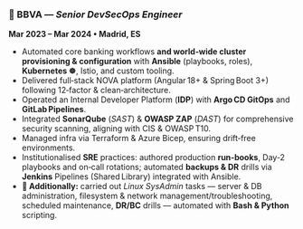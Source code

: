 ### 🏦 BBVA — _Senior DevSecOps Engineer_

**Mar 2023 – Mar 2024 • Madrid, ES**

- Automated core banking workflows **and world‑wide cluster provisioning & configuration** with **Ansible** (playbooks, roles), **Kubernetes ☸️**, Istio, and custom tooling.
- Delivered full‑stack NOVA platform (Angular 18+ & Spring Boot 3+) following 12‑factor & clean‑architecture.
- Operated an Internal Developer Platform (**IDP**) with **Argo CD GitOps** and **GitLab Pipelines**.
- Integrated **SonarQube** (_SAST_) & **OWASP ZAP** (_DAST_) for comprehensive security scanning, aligning with CIS & OWASP T10.
- Managed infra via Terraform & Azure Bicep, ensuring drift‑free environments.
- Institutionalised **SRE** practices: authored production **run‑books**, Day‑2 playbooks and on‑call rotations; automated **backups & DR** drills via **Jenkins** Pipelines (Shared Library) integrated with Ansible.
- **🔧 Additionally:** carried out _Linux SysAdmin_ tasks — server & DB administration, filesystem & network management/troubleshooting, scheduled maintenance, **DR/BC** drills — automated with **Bash & Python** scripting.

